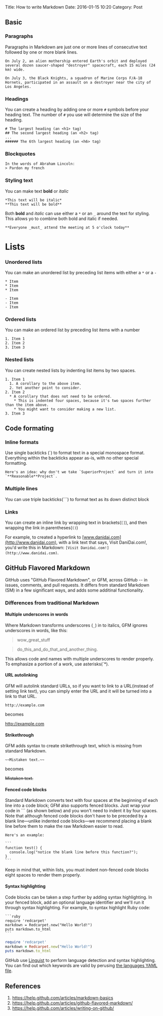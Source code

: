 Title: How to write Markdown
Date: 2016-01-15 10:20
Category: Post


## Basic

### Paragraphs

Paragraphs in Markdown are just one or more lines of consecutive text followed by one or more blank lines.

```
On July 2, an alien mothership entered Earth's orbit and deployed several dozen saucer-shaped "destroyer" spacecraft, each 15 miles (24 km) wide.

On July 3, the Black Knights, a squadron of Marine Corps F/A-18 Hornets, participated in an assault on a destroyer near the city of Los Angeles.
```

### Headings

You can create a heading by adding one or more `#` symbols before your heading text. The number of `#` you use will determine the size of the heading.

```
# The largest heading (an <h1> tag)
## The second largest heading (an <h2> tag)
...
###### The 6th largest heading (an <h6> tag)
```

### Blockquotes

```
In the words of Abraham Lincoln:
> Pardon my french
```

### Styling text

You can make text **bold** or *italic*

```
*This text will be italic*
**This text will be bold**
```

Both **bold** and *italic* can use either a `*` or an `_` around the text for styling. This allows yo to combine both bold and italic if needed.

```
**Everyone _must_ attend the meeting at 5 o'clock today**
```

# Lists

### Unordered lists

You can make an unordered list by preceding list items with either a `*` or a `-`

```
* Item
* Item
* Item

- Item
- Item
- Item
```

### Ordered lists

You can make an ordered list by preceding list items with a number

```
1. Item 1
2. Item 2
3. Item 3
```

### Nested lists

You can create nested lists by indenting list items by two spaces.

```
1. Item 1
  1. A corollary to the above item.
  2. Yet another point to consider.
2. Item 2
  * A corollary that does not need to be ordered.
    * This is indented four spaces, because it's two spaces further than the item above.
    * You might want to consider making a new list.
3. Item 3
```

## Code formating

### Inline formats

Use single backticks (`) to format text in a special monospace format. Everything within the backticks appear as-is, with no other special formatting.

```
Here's an idea: why don't we take `SuperiorProject` and turn it into `**Reasonable**Project`.
```

### Multiple lines

You can use triple backticks(```) to format text as its down distinct block


### Links

You can create an inline link by wrapping text in brackets(`[]`), and then wrapping the link in parentheses(`()`)

For example, to created a hyperlink to [www.danidai.com](http://www.danidai.com), with a link text that says, Visit DaniDai.com!, you'd write this in Markdown: `[Visit Danidai.com!](http://www.danidai.com)`.

## GitHub Flavored Markdown

GitHub uses "GitHub Flavored Markdown", or GFM, across GitHub -- in issues, comments, and pull requests. It differs from standard Markdown (SM) in a few significant ways, and adds some additinal functionality.

### Differences from traditional Markdown

#### Multiple underscores in words

Where Markdown transforms underscores (`_`) in to italics, GFM ignores underscores in words, like this:

> wow_great_stuff

> do_this_and_do_that_and_another_thing.

This allows code and names with multiple underscores to render properly. To emphasize a portion of a work, use asterisks(`*).

#### URL autolinking

GFM will autolink standard URLs, so if you want to link to a URL(instead of setting link text), you can simply enter the URL and it will be turned into a link to that URL.

```
http://example.com
```

becomes

http://example.com

#### Strikethrough

GFM adds syntax to create strikethrough text, which is missing from standard Markdown.

```
~~Mistaken text.~~
```

becomes

~~Mistaken text.~~

#### Fenced code blocks

Standard Markdown converts text with four spaces at the beginning of each line into a code block; GFM also supports fenced blocks. Just wrap your code in ``` (as shown below) and you won't need to indent it by four spaces. Note that although fenced code blocks don't have to be preceded by a blank line—unlike indented code blocks—we recommend placing a blank line before them to make the raw Markdown easier to read.

    Here's an example:

    ```
    function test() {
      console.log("notice the blank line before this function?");
    }
    ```

Keep in mind that, within lists, you must indent non-fenced code blocks eight spaces to render them properly.

#### Syntax highlighting

Code blocks can be taken a step further by adding syntax highlighting. In your fenced block, add an optional language identifier and we'll run it through syntax highlighting. For example, to syntax highlight Ruby code:

    ```ruby
    require 'redcarpet'
    markdown = Redcarpet.new("Hello World!")
    puts markdown.to_html
    ```
    
```ruby
require 'redcarpet'
markdown = Redcarpet.new("Hello World!")
puts markdown.to_html
```

GitHub use [Linguist](https://github.com/github/linguist) to perform language detection and syntax highlighting. You can find out which keywords are valid by perusing [the languages YAML file](https://github.com/github/linguist/blob/master/lib/linguist/languages.yml).



## References

1. https://help.github.com/articles/markdown-basics
2. https://help.github.com/articles/github-flavored-markdown/
3. https://help.github.com/articles/writing-on-github/